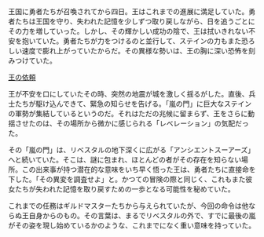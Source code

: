 <!-- title: リベスタルの王 -->
<!-- status: 生存 -->

王国に勇者たちが召喚されてから四日。王はこれまでの進展に満足していた。勇者たちは王国を守り、失われた記憶を少しずつ取り戻しながら、日を追うごとにその力を増していった。しかし、その輝かしい成功の陰で、王は拭いきれない不安を抱いていた。勇者たちが力をつけるのと並行して、ステインの力もまた恐ろしい速度で膨れ上がっていたからだ。その異様な勢いは、王の胸に深い恐怖を刻みつけていた。

[王の依頼](#embed:https://www.youtube.com/live/dCNrMstGc3I?feature=shared&t=9709)

王が不安を口にしていたその時、突然の地震が城を激しく揺るがした。直後、兵士たちが駆け込んできて、緊急の知らせを告げる。「嵐の門」に巨大なステインの軍勢が集結しているというのだ。それはただの兆候に留まらず、王をさらに動揺させたのは、その場所から微かに感じられる「レベレーション」の気配だった。

その「嵐の門」は、リベスタルの地下深くに広がる「アンシエントスーアーズ」へと続いていた。そこは、謎に包まれ、ほとんどの者がその存在を知らない場所。この出来事が持つ潜在的な意味をいち早く悟った王は、勇者たちに直接命を下した。「その異変を調査せよ」と。かつての冒険の際と同じく、これもまた彼女たちが失われた記憶を取り戻すための一歩となる可能性を秘めていた。

これまでの任務はギルドマスターたちから与えられていたが、今回の命令は他ならぬ王自身からのもの。その言葉は、まるでリベスタルの外で、すでに最後の嵐がその姿を現し始めているかのような、これまでになく重い意味を持っていた。